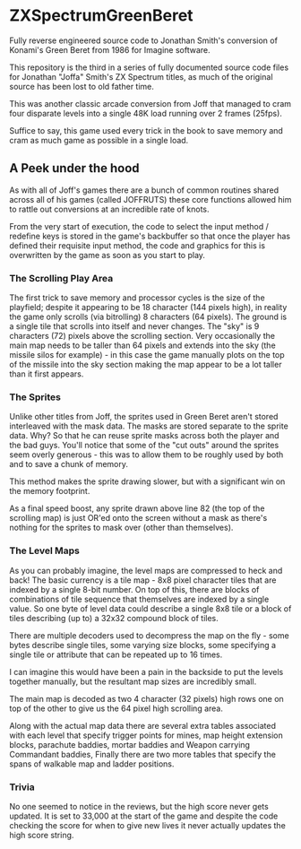# ZXSpectrumGreenBeret
Fully reverse engineered source code to Jonathan Smith's conversion of Konami's Green Beret from 1986 for Imagine software.

This repository is the third in a series of fully documented source code files for Jonathan "Joffa" Smith's ZX Spectrum titles, as much of the original source has been lost to old father time.

This was another classic arcade conversion from Joff that managed to cram four disparate levels into a single 48K load running over 2 frames (25fps).


Suffice to say, this game used every trick in the book to save memory and cram as much game as possible in a single load.


## A Peek under the hood

As with all of Joff's games there are a bunch of common routines shared across all of his games (called JOFFRUTS) these core functions allowed him to rattle out conversions at an incredible rate of knots.

From the very start of execution, the code to select the input method / redefine keys is stored in the game's backbuffer so that once the player has defined their requisite input method, the code and graphics for this is overwritten by the game as soon as you start to play.

### The Scrolling Play Area


The first trick to save memory and processor cycles is the size of the playfield; despite it appearing to be 18 character (144 pixels high), in reality the game only scrolls (via bitrolling) 8 characters (64 pixels).  The ground is a single tile that scrolls into itself and never changes.  The "sky" is 9 characters (72) pixels above the scrolling section.  Very occasionally the main map needs to be taller than 64 pixels and extends into the sky (the missile silos for example) - in this case the game manually plots on the top of the missile into the sky section making the map appear to be a lot taller than it first appears.


### The Sprites

Unlike other titles from Joff, the sprites used in Green Beret aren't stored interleaved with the mask data.  The masks are stored separate to the sprite data.  Why?  So that he can reuse sprite masks across both the player and the bad guys.  You'll notice that some of the "cut outs" around the sprites seem overly generous - this was to allow them to be roughly used by both and to save a chunk of memory.

This method makes the sprite drawing slower, but with a significant win on the memory footprint.

As a final speed boost, any sprite drawn above line 82 (the top of the scrolling map) is just OR'ed onto the screen without a mask as there's nothing for the sprites to mask over (other than themselves).

### The Level Maps

As you can probably imagine, the level maps are compressed to heck and back!  The basic currency is a tile map - 8x8 pixel character tiles that are indexed by a single 8-bit number.  On top of this, there are blocks of combinations of tile sequence that themselves are indexed by a single value.  So one byte of level data could describe a single 8x8 tile or a block of tiles describing (up to) a 32x32 compound block of tiles.


There are multiple decoders used to decompress the map on the fly - some bytes describe single tiles, some varying size blocks, some specifying a single tile or attribute that can be repeated up to 16 times.

I can imagine this would have been a pain in the backside to put the levels together manually, but the resultant map sizes are incredibly small.


The main map is decoded as two 4 character (32 pixels) high rows one on top of the other to give us the 64 pixel high scrolling area.


Along with the actual map data there are several extra tables associated with each level that specify trigger points for mines, map height extension blocks, parachute baddies, mortar baddies and Weapon carrying Commandant baddies, Finally there are two more tables that specify the spans of walkable map and ladder positions.

### Trivia
No one seemed to notice in the reviews, but the high score never gets updated.  It is set to 33,000 at the start of the game and despite the code checking the score for when to give new lives it never actually updates the high score string.

